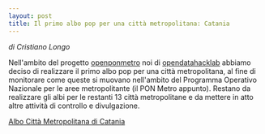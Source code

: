 ```yaml
---
layout: post
title: Il primo albo pop per una città metropolitana: Catania
---
```


*di Cristiano Longo*

Nell'ambito del progetto [openponmetro](https://openponmetro.wordpress.com/)
noi di [opendatahacklab](http://opendatahacklab.org) abbiamo deciso di realizzare
il primo albo pop per una città metropolitana, al fine di monitorare come queste
si muovano nell'ambito del Programma Operativo Nazionale per le aree metropolitante 
(il PON Metro appunto). Restano da realizzare gli albi per le restanti 13 città metropolitane
e da mettere in atto altre attività di controllo e divulgazione.

[Albo Città Metropolitana di Catania](http://albopop.it/altrepa/cataniametropolitana/)
